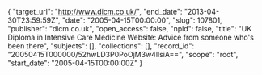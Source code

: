 {
  "target_url": "http://www.dicm.co.uk/", 
  "end_date": "2013-04-30T23:59:59Z", 
  "date": "2005-04-15T00:00:00", 
  "slug": 107801, 
  "publisher": "dicm.co.uk", 
  "open_access": false, 
  "npld": false, 
  "title": "UK Diploma in Intensive Care Medicine Website: Advice from someone who's been there", 
  "subjects": [], 
  "collections": [], 
  "record_id": "20050415T000000/52hwLD3P0PoOjM3w4llsiA==", 
  "scope": "root", 
  "start_date": "2005-04-15T00:00:00Z"
}

